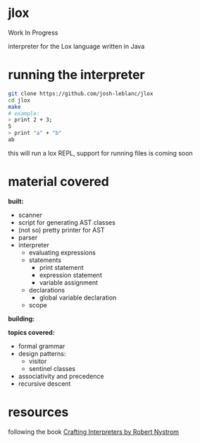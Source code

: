 # jlox
Work In Progress

interpreter for the Lox language written in Java
# running the interpreter
```bash
git clone https://github.com/josh-leblanc/jlox
cd jlox
make
# example:
> print 2 + 3;
5
> print "a" + "b"
ab
```
this will run a lox REPL, support for running files is coming soon
# material covered
__built:__
- scanner
- script for generating AST classes
- (not so) pretty printer for AST
- parser
- interpreter
    - evaluating expressions
    - statements
        - print statement
        - expression statement
        - variable assignment
    - declarations
        - global variable declaration
    - scope

__building:__

__topics covered:__
- formal grammar
- design patterns:
    - visitor
    - sentinel classes
- associativity and precedence
- recursive descent

# resources
following the book <a href="https://craftinginterpreters.com/">Crafting Interpreters by Robert Nystrom</a>
